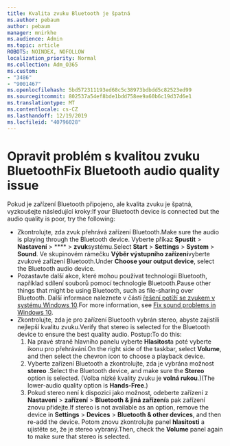 ```yaml
---
title: Kvalita zvuku Bluetooth je špatná
ms.author: pebaum
author: pebaum
manager: mnirkhe
ms.audience: Admin
ms.topic: article
ROBOTS: NOINDEX, NOFOLLOW
localization_priority: Normal
ms.collection: Adm_O365
ms.custom:
- "3486"
- "9001467"
ms.openlocfilehash: 5bd572311193ed68c5c38973bdbdd5c82523ed99
ms.sourcegitcommit: 802537a54ef8bde1bdd758ee9a60b6c19d37d6e1
ms.translationtype: MT
ms.contentlocale: cs-CZ
ms.lasthandoff: 12/19/2019
ms.locfileid: "40796028"
---
```

# <a name="fix-bluetooth-audio-quality-issue"></a><span data-ttu-id="f8d60-102">Opravit problém s kvalitou zvuku Bluetooth</span><span class="sxs-lookup"><span data-stu-id="f8d60-102">Fix Bluetooth audio quality issue</span></span>

<span data-ttu-id="f8d60-103">Pokud je zařízení Bluetooth připojeno, ale kvalita zvuku je špatná, vyzkoušejte následující kroky:</span><span class="sxs-lookup"><span data-stu-id="f8d60-103">If your Bluetooth device is connected but the audio quality is poor, try the following:</span></span>

- <span data-ttu-id="f8d60-104">Zkontrolujte, zda zvuk přehrává zařízení Bluetooth.</span><span class="sxs-lookup"><span data-stu-id="f8d60-104">Make sure the audio is playing through the Bluetooth device.</span></span> <span data-ttu-id="f8d60-105">Vyberte příkaz **Spustit** > **Nastavení** > \*\*\*\* > **zvuk**systému.</span><span class="sxs-lookup"><span data-stu-id="f8d60-105">Select **Start** > **Settings** > **System** > **Sound**.</span></span> <span data-ttu-id="f8d60-106">Ve skupinovém rámečku **Výběr výstupního zařízení**vyberte zvukové zařízení Bluetooth.</span><span class="sxs-lookup"><span data-stu-id="f8d60-106">Under **Choose your output device**, select the Bluetooth audio device.</span></span>
- <span data-ttu-id="f8d60-107">Pozastavte další akce, které mohou používat technologii Bluetooth, například sdílení souborů pomocí technologie Bluetooth.</span><span class="sxs-lookup"><span data-stu-id="f8d60-107">Pause other things that might be using Bluetooth, such as file-sharing over Bluetooth.</span></span> <span data-ttu-id="f8d60-108">Další informace naleznete v části [řešení potíží se zvukem v systému Windows 10](https://support.microsoft.com/help/4520288/windows-10-fix-sound-problems).</span><span class="sxs-lookup"><span data-stu-id="f8d60-108">For more information, see [Fix sound problems in Windows 10](https://support.microsoft.com/help/4520288/windows-10-fix-sound-problems).</span></span>
- <span data-ttu-id="f8d60-109">Zkontrolujte, zda je pro zařízení Bluetooth vybrán stereo, abyste zajistili nejlepší kvalitu zvuku.</span><span class="sxs-lookup"><span data-stu-id="f8d60-109">Verify that stereo is selected for the Bluetooth device to ensure the best quality audio.</span></span> <span data-ttu-id="f8d60-110">Postup:</span><span class="sxs-lookup"><span data-stu-id="f8d60-110">To do this:</span></span> 
    1. <span data-ttu-id="f8d60-111">Na pravé straně hlavního panelu vyberte **Hlasitost**a poté vyberte ikonu pro přehrávání.</span><span class="sxs-lookup"><span data-stu-id="f8d60-111">On the right side of the taskbar, select **Volume**, and then select the chevron icon to choose a playback device.</span></span>
    2. <span data-ttu-id="f8d60-112">Vyberte zařízení Bluetooth a zkontrolujte, zda je vybrána možnost **stereo** .</span><span class="sxs-lookup"><span data-stu-id="f8d60-112">Select the Bluetooth device, and make sure the **Stereo** option is selected.</span></span> <span data-ttu-id="f8d60-113">(Volba nízké kvality zvuku je **volná rukou**.)</span><span class="sxs-lookup"><span data-stu-id="f8d60-113">(The lower-audio quality option is **Hands-Free**.)</span></span>
    3. <span data-ttu-id="f8d60-114">Pokud stereo není k dispozici jako možnost, odeberte zařízení z **Nastavení** > **zařízení** > **Bluetooth & jiná zařízení**a pak zařízení znovu přidejte.</span><span class="sxs-lookup"><span data-stu-id="f8d60-114">If stereo is not available as an option, remove the device in **Settings** > **Devices** > **Bluetooth & other devices**, and then re-add the device.</span></span> <span data-ttu-id="f8d60-115">Potom znovu zkontrolujte panel **hlasitosti** a ujistěte se, že je stereo vybraný.</span><span class="sxs-lookup"><span data-stu-id="f8d60-115">Then, check the **Volume** panel again to make sure that stereo is selected.</span></span>

